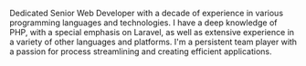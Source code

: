 Dedicated Senior Web Developer with a decade of experience in various programming languages and technologies. I have a deep knowledge of PHP, with a special emphasis on Laravel, as well as extensive experience in a variety of other languages and platforms. I'm a persistent team player with a passion for process streamlining and creating efficient applications. 
<!--
**tolacika/tolacika** is a ✨ _special_ ✨ repository because its `README.md` (this file) appears on your GitHub profile.

Here are some ideas to get you started:

- 🔭 I’m currently working on ...
- 🌱 I’m currently learning ...
- 👯 I’m looking to collaborate on ...
- 🤔 I’m looking for help with ...
- 💬 Ask me about ...
- 📫 How to reach me: ...
- 😄 Pronouns: ...
- ⚡ Fun fact: ...
-->
